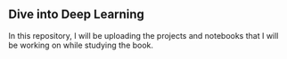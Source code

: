 ## Dive into Deep Learning

In this repository, I will be uploading the projects and notebooks that I will be working on while studying the book.
